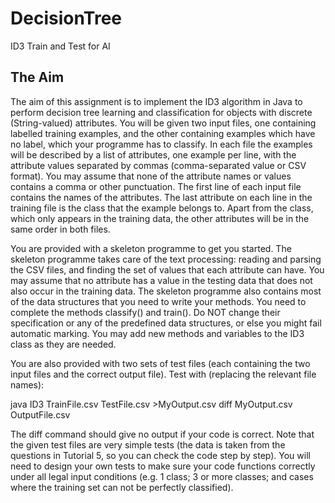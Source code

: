 # DecisionTree
ID3 Train and Test for AI 

## The Aim

The aim of this assignment is to implement the ID3 algorithm in Java to perform decision tree learning and classification for objects with discrete (String-valued) attributes. You will be given two input files, one containing labelled training examples, and the other containing examples which have no label, which your programme has to classify. In each file the examples will be described by a list of attributes, one example per line, with the attribute values separated by commas (comma-separated value or CSV format). You may assume that none of the attribute names or values contains a comma or other punctuation. The first line of each input file contains the names of the attributes. The last attribute on each line in the training file is the class that the example belongs to. Apart from the class, which only appears in the training data, the other attributes will be in the same order in both files.

You are provided with a skeleton programme to get you started. The skeleton programme takes care of the text processing: reading and parsing the CSV files, and finding the set of values that each attribute can have. You may assume that no attribute has a value in the testing data that does not also occur in the training data. The skeleton programme also contains most of the data structures that you need to write your methods. You need to complete the methods classify() and train(). Do NOT change their specification or any of the predefined data structures, or else you might fail automatic marking. You may add new methods and variables to the ID3 class as they are needed.

You are also provided with two sets of test files (each containing the two input files and the correct output file). Test with (replacing the relevant file names):

  java ID3 TrainFile.csv TestFile.csv >MyOutput.csv
  diff MyOutput.csv OutputFile.csv

The diff command should give no output if your code is correct. Note that the given test files are very simple tests (the data is taken from the questions in Tutorial 5, so you can check the code step by step). You will need to design your own tests to make sure your code functions correctly under all legal input conditions (e.g. 1 class; 3 or more classes; and cases where the training set can not be perfectly classified).

